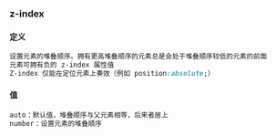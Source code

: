 ### z-index

#### 定义

```css
设置元素的堆叠顺序。拥有更高堆叠顺序的元素总是会处于堆叠顺序较低的元素的前面
元素可拥有负的 z-index 属性值
Z-index 仅能在定位元素上奏效（例如 position:absolute;）
```

#### 值

```css
auto：默认值，堆叠顺序与父元素相等，后来者居上
number：设置元素的堆叠顺序
```

